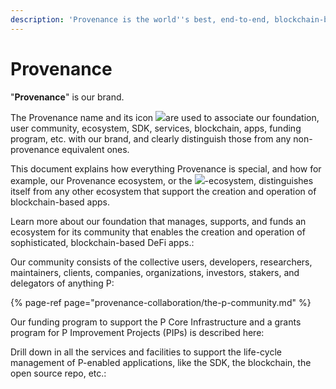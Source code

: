 ```yaml
---
description: 'Provenance is the world''s best, end-to-end, blockchain-based DeFi app enabler!'
---
```


# Provenance



"**Provenance**" is our brand. 

The Provenance name and its icon ![](https://lh3.googleusercontent.com/4PfoUGEiGWy4psIrXQ66shKmcBC5-cBJa_MsXueU1tDqKmgIXkZFYWRgYjQpBqk4dmHGIZDPElEQffcK-h1ISgQotuqrKsrf7L0QahDk5JdLaPiTLO9AWqvYMy9hY98eD8s5YWVK)are used to associate our foundation, user community, ecosystem, SDK, services, blockchain, apps, funding program, etc. with our brand, and clearly distinguish those from any non-provenance equivalent ones.

This document explains how everything Provenance is special, and how for example, our Provenance ecosystem, or the ![](https://lh5.googleusercontent.com/Zu0fZTwzyKSuP2h4Lgfq47ohH-rLJ0VCGFSaP1JqiPVbYwb0zQywL3NslOcEyk8dv0zHAH6PIJ9Oh1IgyD3auhPIkcoFIsvivtNLk5z3ywGASpTWmXHy3b-sRYqtvS6KK0nSjWnS)-ecosystem, distinguishes itself from any other ecosystem that support the creation and operation of blockchain-based apps.



Learn more about our foundation that manages, supports, and funds an ecosystem for its community that enables the creation and operation of sophisticated, blockchain-based DeFi apps.:

Our community consists of the collective users, developers, researchers, maintainers, clients, companies, organizations, investors, stakers, and delegators of anything P:

{% page-ref page="provenance-collaboration/the-p-community.md" %}

Our funding program to support the P Core Infrastructure and a grants program for P Improvement Projects \(PIPs\) is described here:

Drill down in all the services and facilities to support the life-cycle management of P-enabled applications, like the SDK, the blockchain, the open source repo, etc.:





